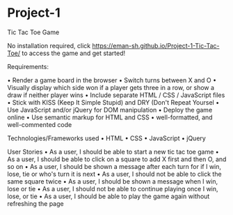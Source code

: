 # Project-1 

Tic Tac Toe Game

No installation required, click https://eman-sh.github.io/Project-1-Tic-Tac-Toe/ to access the game and get started!

Requirements:

• Render a game board in the browser
• Switch turns between X and O 
• Visually display which side won if a player gets three in a row, or show a draw if neither player wins
• Include separate HTML / CSS / JavaScript files
• Stick with KISS (Keep It Simple Stupid) and DRY (Don't Repeat Yoursel
• Use JavaScript and/or jQuery for DOM manipulation
• Deploy the game online
• Use semantic markup for HTML and CSS
• well-formatted, and well-commented code

Technologies/Frameworks used
• HTML
• CSS
• JavaScript
• jQuery


User Stories
• As a user, I should be able to start a new tic tac toe game
• As a user, I should be able to click on a square to add X first and then O, and so on
• As a user, I should be shown a message after each turn for if I win, lose, tie or who's turn it is next
• As a user, I should not be able to click the same square twice
• As a user, I should be shown a message when I win, lose or tie
• As a user, I should not be able to continue playing once I win, lose, or tie
• As a user, I should be able to play the game again without refreshing the page

